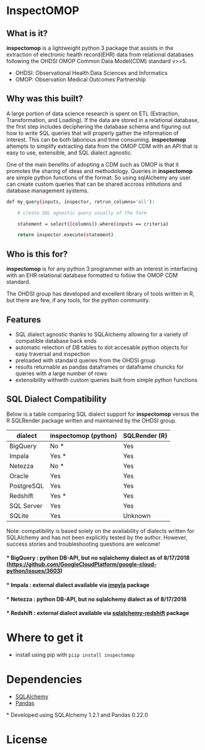 # InspectOMOP

## What is it?

**inspectomop** is a lightweight python 3 package that assists in the extraction of electronic health record(EHR) data from relational databases following the OHDSI OMOP Common Data Model(CDM) standard v>=5.  

* OHDSI: Observational Health Data Sciences and Informatics
* OMOP: Observation Medical Outcomes Partnership

## Why was this built?
A large portion of data science research is spent on ETL (Extraction, Transformation, and Loading).  If the data are stored in a relational database, the first step includes deciphering the database schema and figuring out how to write SQL queries that will properly gather the information of interest.  This can be both laborious and time consuming.  **inspectomop** attempts to simplify extracting data from the OMOP CDM with an API that is easy to use, extensible, and SQL dialect agnostic. 

One of the main benefits of adopting a CDM such as OMOP is that it promotes the sharing of ideas and methodology.  Queries in **inspectomop** are simple python functions  of the format:
So using sqlAlchemy any user can create custom queries  that can be shared accross intitutions and database management systems.

```sh
def my_query(inputs, inspector, retrun_columns='all'):

    # create SQL agnostic query usually of the form

    statement = select([columns]).where(inputs == criteria)

    return inspector.execute(statement) 
```

## Who is this for?

**inspectomop** is for any python 3 programmer with an interest in interfacing with an EHR relational database formatted to follow the OMOP CDM standard.

The OHDSI group has developed and excellent library of tools written in R, but there are few, if any tools, for the python community.


## Features
- SQL dialect agnostic thanks to SQLAlchemy allowing for a variety of compatible database back ends 
- automatic relection of DB tables to dot accesable python objects for easy traversal and inspection
- preloaded with standard queries from the OHDSI group
- results returnable as pandas dataframes or dataframe chuncks for queries with a large number of rows
- extensibility withwith custom queries built from simple python functions

## SQL Dialect Compatibility

Below is a table comparing SQL dialect support for **inspectomop** versus the R SQLRender package written and maintained by the OHDSI group.  

| dialect | inspectomop (python) | SQLRender (R) |
| --- | --- | --- | 
| BigQuery | No \* | Yes |
| Impala | Yes \* | Yes |
| Netezza | No \* | Yes |
| Oracle | Yes | Yes |
| PostgreSQL | Yes | Yes |
| Redshift | Yes \* | Yes
| SQL Server | Yes | Yes |
| SQLite | Yes | Unknown |

Note: compatibility is based solely on the availability of dialects written for SQLAlchemy and has not been explicitly tested by the author.  However, success stories and troubleshooting questions are welcome!

#### \* BigQuery : python DB-API, but no sqlalchemy dialect as of 8/17/2018 (https://github.com/GoogleCloudPlatform/google-cloud-python/issues/3603)
#### \* Impala : external dialect available via [impyla](https://pypi.org/project/impyla/) package
#### \* Netezza : python DB-API, but no sqlalchemy dialect as of 8/17/2018
#### \* Redshift : external dialect available via [sqlalchemy-redshift](https://pypi.org/project/sqlalchemy-redshift/) package

# Where to get it
* install using pip with `piip install inspectomop`
# Dependencies
- [SQLAlchemy](https://www.sqlalchemy.org) 
- [Pandas](https://pandas.pydata.org)

\* Developed using SQLAlchemy 1.2.1 and Pandas 0.22.0

# License


